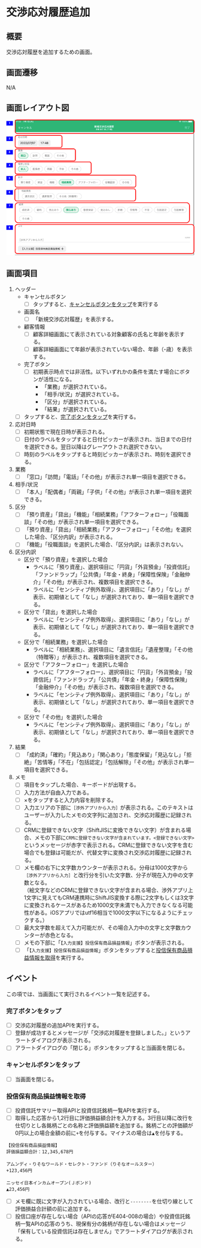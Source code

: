 # 交渉応対履歴追加

## 概要

交渉応対履歴を追加するための画面。

## 画面遷移

N/A

## 画面レイアウト図

![交渉応対履歴追加](./images/交渉応対履歴追加.drawio.png)

## 画面項目

1. ヘッダー
    - キャンセルボタン
        - [ ] タップすると、[キャンセルボタンをタップ](#キャンセルボタンをタップ)を実行する
    - 画面名
        - [ ] 「新規交渉応対履歴」を表示する。
    - 顧客情報
        - [ ] 顧客詳細画面にて表示されている対象顧客の氏名と年齢を表示する。
        - [ ] 顧客詳細画面にて年齢が表示されていない場合、年齢（-歳）を表示する。
    - 完了ボタン
        - [ ] 初期表示時点では非活性。以下いずれかの条件を満たす場合にボタンが活性になる。
            - 「業務」が選択されている。
            - 「相手/状況」が選択されている。
            - 「区分」が選択されている。
            - 「結果」が選択されている。
    - [ ] タップすると、[完了ボタンをタップ](#完了ボタンをタップ)を実行する。
2. 応対日時
    - [ ] 初期状態で現在日時が表示される。
    - [ ] 日付のラベルをタップすると日付ピッカーが表示され、当日までの日付を選択できる。翌日以降はグレーアウトされ選択できない。
    - [ ] 時刻のラベルをタップすると時刻ピッカーが表示され、時刻を選択できる。
3. 業務
    - [ ] 「窓口」「訪問」「電話」「その他」が表示され単一項目を選択できる。
4. 相手/状況
    - [ ] 「本人」「配偶者」「両親」「子供」「その他」が表示され単一項目を選択できる。
5. 区分
    - [ ] 「預り資産」「貸出」「機能」「相続業務」「アフターフォロー」「役職面談」「その他」が表示され単一項目を選択できる。
    - [ ] 「預り資産」「貸出」「相続業務」「アフターフォロー」「その他」を選択した場合、「区分内訳」が表示される。
    - [ ] 「機能」「役職面談」を選択した場合、「区分内訳」は表示されない。
6. 区分内訳
    - 区分で「預り資産」を選択した場合
        - ラベルに「預り資産」、選択項目に「円貨」「外貨預金」「投資信託」「ファンドラップ」「公共債」「年金・終身」「保障性保険」「金融仲介」「その他」が表示され、複数項目を選択できる。
        - ラベルに「センシティブ例外取得」、選択項目に「あり」「なし」が表示、初期値として「なし」が選択されており、単一項目を選択できる。
    - 区分で「貸出」を選択した場合
        - ラベルに「センシティブ例外取得」、選択項目に「あり」「なし」が表示、初期値として「なし」が選択されており、単一項目を選択できる。
    - 区分で「相続業務」を選択した場合
        - ラベルに「相続業務」、選択項目に「遺言信託」「遺産整理」「その他（特贈等）」が表示され、複数項目を選択できる。
    - 区分で「アフターフォロー」を選択した場合
        - ラベルに「アフターフォロー」、選択項目に「円貨」「外貨預金」「投資信託」「ファンドラップ」「公共債」「年金・終身」「保障性保険」「金融仲介」「その他」が表示され、複数項目を選択できる。
        - ラベルに「センシティブ例外取得」、選択項目に「あり」「なし」が表示、初期値として「なし」が選択されており、単一項目を選択できる。
    - 区分で「その他」を選択した場合
        - ラベルに「センシティブ例外取得」、選択項目に「あり」「なし」が表示、初期値として「なし」が選択されており、単一項目を選択できる。
7. 結果
    - [ ] 「成約済」「確約」「見込あり」「関心あり」「態度保留」「見込なし」「拒絶」「苦情等」「不在」「包括認定」「包括解除」「その他」が表示され単一項目を選択できる。
8. メモ
    - [ ] 項目をタップした場合、キーボードが出現する。
    - [ ] 入力方法が自由入力である。
    - [ ] ×をタップすると入力内容を削除する。
    - [ ] 入力エリアの下部に`［渉外アプリから入力］`が表示される。このテキストはユーザーが入力したメモの文字列に追加され、交渉応対履歴に記録される。
    - [ ] CRMに登録できない文字（ShiftJISに変換できない文字）が含まれる場合、メモの下部に`CRMに登録できない文字が含まれています。<登録できない文字>` というメッセージが赤字で表示される。CRMに登録できない文字を含む場合でも登録は可能だが、代替文字に変換され交渉応対履歴に記録される。
    - [ ] メモ欄の右下に文字数カウンターが表示される。分母は1000文字から`［渉外アプリから入力］`と改行分を引いた文字数、分子が現在入力中の文字数となる。  
    （絵文字などのCRMに登録できない文字が含まれる場合、渉外アプリ上1文字に見えてもCRM連携時にShiftJIS変換する際に2文字もしくは3文字に変換されるケースがあるため1000文字未満でも入力できなくなる可能性がある。iOSアプリではutf16相当で1000文字以下になるようにチェックする。）
    - [ ] 最大文字数を超えて入力可能だが、その場合入力中の文字と文字数カウンターが赤色となる。
    - [ ] メモの下部に「`【入力支援】投信保有商品損益情報`」ボタンが表示される。
    - [ ] 「`【入力支援】投信保有商品損益情報`」ボタンをタップすると[投信保有商品損益情報を取得](#投信保有商品損益情報を取得)を実行する。

## イベント

この項では、当画面にて実行されるイベント一覧を記述する。

### 完了ボタンをタップ

- [ ] 交渉応対履歴の追加APIを実行する。
- [ ] 登録が成功するとメッセージが「交渉応対履歴を登録しました。」というアラートダイアログが表示される。
- [ ] アラートダイアログの「閉じる」ボタンをタップすると当画面を閉じる。

### キャンセルボタンをタップ

- [ ] 当画面を閉じる。

### 投信保有商品損益情報を取得

- [ ] 投資信託サマリー取得APIと投資信託銘柄一覧APIを実行する。
- [ ] 取得した応答から1,2行目に評価損益額合計を入力する。3行目以降に改行を仕切りとし各銘柄ごとの名称と評価損益額を追加する。銘柄ごとの評価額が0円以上の場合金額の前に`+`を付与する。マイナスの場合は`▲`を付与する。

```text
【投信保有商品損益情報】
評価損益額合計：12,345,678円

アムンディ・りそなワールド・セレクト・ファンド（りそなオールスター）
+123,456円

ニッセイ日本インカムオープン(Ｊボンド)
▲23,456円
```

- [ ] メモ欄に既に文字が入力されている場合、改行と`--------`を仕切り線として評価損益合計額の前に追加する。
- [ ] 投信口座が存在しない場合（APIの応答がE404-008の場合）や投資信託銘柄一覧APIの応答のうち、現保有分の銘柄が存在しない場合はメッセージ「保有している投資信託は存在しません」でアラートダイアログが表示される。
